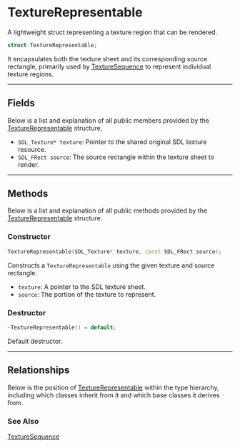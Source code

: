 # TextureRepresentable

A lightweight struct representing a texture region 
that can be rendered. 

```c++
struct TextureRepresentable;
```

It encapsulates both the texture sheet and its 
corresponding source rectangle, primarily used by 
[TextureSequence](TextureSequence.md) to represent
individual texture regions.

---

## Fields

Below is a list and explanation of all public members
provided by the [TextureRepresentable](TextureRepresentable.md) structure.

- `SDL_Texture* texture`: Pointer to the shared original SDL texture resource.
- `SDL_FRect source`: The source rectangle within the texture sheet to render.

---

## Methods
Below is a list and explanation of all public methods
provided by the [TextureRepresentable](TextureRepresentable.md) structure.

### Constructor

```c++
TextureRepresentable(SDL_Texture* texture, const SDL_FRect source);
```

Constructs a `TextureRepresentable` using the given texture and source rectangle.

- `texture`: A pointer to the SDL texture sheet.
- `source`: The portion of the texture to represent.

### Destructor

```c++
~TextureRepresentable() = default;
```

Default destructor.

---

## Relationships
Below is the position of [TextureRepresentable](TextureRepresentable.md)
within the type hierarchy, including which classes inherit
from it and which base classes it derives from.

### See Also
[TextureSequence](TextureSequence.md)